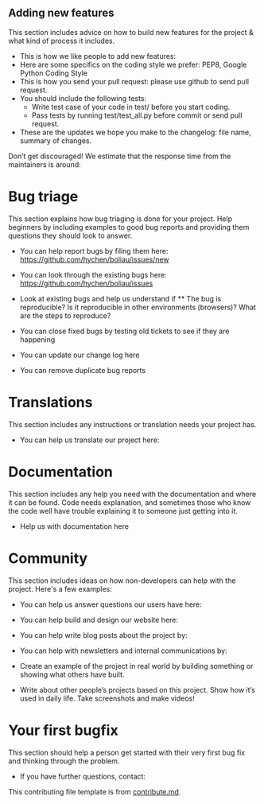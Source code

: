 ## Adding new features

This section includes advice on how to build new features for the project & what kind of process it includes. 

* This is how we like people to add new features:
* Here are some specifics on the coding style we prefer: PEP8, Google Python Coding Style
* This is how you send your pull request: please use github to send
  pull request.
* You should include the following tests:
  * Write test case of your code in test/ before you start coding.
  * Pass tests by running test/test_all.py before commit or send pull request.
* These are the updates we hope you make to the changelog: file name,
  summary of changes.

Don’t get discouraged! We estimate that the response time from the
maintainers is around:

# Bug triage

This section explains how bug triaging is done for your project. Help beginners by including examples to good bug reports and providing them questions they should look to answer. 

* You can help report bugs by filing them here: https://github.com/hychen/boliau/issues/new
* You can look through the existing bugs here: https://github.com/hychen/boliau/issues

* Look at existing bugs and help us understand if
** The bug is reproducible? Is it reproducible in other environments (browsers)? What are the steps to reproduce? 

* You can close fixed bugs by testing old tickets to see if they are
happening
* You can update our change log here
* You can remove duplicate bug reports

# Translations

This section includes any instructions or translation needs your project has. 

* You can help us translate our project here: 

# Documentation

This section includes any help you need with the documentation and where it can be found. Code needs explanation, and sometimes those who know the code well have trouble explaining it to someone just getting into it. 

* Help us with documentation here

# Community 
This section includes ideas on how non-developers can help with the project. Here's a few examples:

* You can help us answer questions our users have here: 
* You can help build and design our website here:
* You can help write blog posts about the project by: 
* You can help with newsletters and internal communications by: 

* Create an example of the project in real world by building something or
showing what others have built. 
* Write about other people’s projects based on this project. Show how
it’s used in daily life. Take screenshots and make videos!


# Your first bugfix
This section should help a person get started with their very first bug fix and thinking through the problem.

* If you have further questions, contact:

This contributing file template is from [contribute.md](http://contribute.md/).
